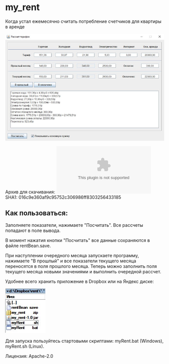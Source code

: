 # my_rent
Когда устал ежемесячно считать потребление счетчиков для квартиры в аренде

![screen1.jpg](images/screen1.jpg)

Архив для скачивания: ![my_rent.zip](download/my_rent.zip) SHA1: 016c9e360af9c95752c306986ff8303256433185

## Как пользоваться:
Заполняете показатели, нажимаете "Посчитать". Все рассчеты попадают в поле вывода. 

В момент нажатия кнопки "Посчитать" все данные сохраняются в файле rentBean.save. 


При наступлении очередного месяца запускаете программу, нажимаете "В прошлый" и все показатели текущего месяца переносятся в поля прошлого месяца.
Теперь можно заполнить поля текущего месяца новыми значениями и выполнить очередной рассчет.


Удобнее всего хранить приложение в Dropbox или на Яндекс диске:

![screen2.jpg](images/screen2.jpg)

Для запуска пользуйтесь стартовыми скриптами: myRent.bat (Windows), myRent.sh (Linux).


Лицензия: Apache-2.0
